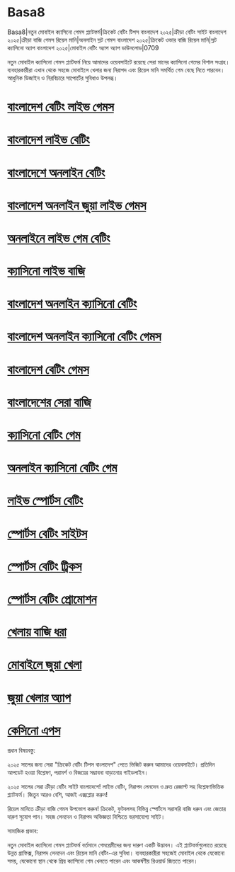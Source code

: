 # Basa8

Basa8|নতুন মোবাইল ক্যাসিনো গেমস প্ল্যাটফর্ম|ক্রিকেট বেটিং টিপস বাংলাদেশ ২০২৫|ক্রীড়া বেটিং সাইট বাংলাদেশ ২০২৫|ক্রীড়া বাজি গেমস রিয়েল মানি|অনলাইন স্লট গেমস বাংলাদেশ ২০২৫|ক্রিকেট ওভার বাজি রিয়েল মানি|স্লট ক্যাসিনো অ্যাপ বাংলাদেশ ২০২৫|মোবাইল বেটিং অ্যাপ অ্যাপ ডাউনলোড|0709

নতুন মোবাইল ক্যাসিনো গেমস প্ল্যাটফর্ম নিয়ে আমাদের ওয়েবসাইটে রয়েছে সেরা মানের ক্যাসিনো গেমের বিশাল সংগ্রহ। ব্যবহারকারীরা এখান থেকে সহজে মোবাইলে খেলার জন্য নিরাপদ এবং রিয়েল মানি সমর্থিত গেম বেছে নিতে পারবেন। আধুনিক ডিজাইন ও নিরবিচারে সাপোর্টের সুবিধাও উপলব্ধ।

#  <a href="https://basa8vip.com/">বাংলাদেশ বেটিং লাইভ গেমস</a>

#  <a href="https://basa8us.com/">বাংলাদেশ লাইভ বেটিং</a>

#  <a href="https://basa8pc.com/">বাংলাদেশে অনলাইন বেটিং</a>

#  <a href="https://basa8pc.net/">বাংলাদেশ অনলাইন জুয়া লাইভ গেমস</a>

#  <a href="https://basa8live.com/">অনলাইনে লাইভ গেম বেটিং</a>

#  <a href="https://basa8live.net/">ক্যাসিনো লাইভ বাজি</a>

#  <a href="https://basa8now.net/">বাংলাদেশ অনলাইন ক্যাসিনো বেটিং</a>

#  <a href="https://basa8pro.com/">বাংলাদেশ অনলাইন ক্যাসিনো বেটিং গেমস</a>

#  <a href="https://basa8vip.net/">বাংলাদেশ বেটিং গেমস</a>

#  <a href="https://basa8us.net/">বাংলাদেশের সেরা বাজি</a>

#  <a href="https://basa8live.net/">ক্যাসিনো বেটিং গেম</a>

#  <a href="https://basa8uk.com/">অনলাইন ক্যাসিনো বেটিং গেম</a>

#  <a href="https://basa8pc.com/">লাইভ স্পোর্টস বেটিং</a>

#  <a href="https://basa8pc.net/">স্পোর্টস বেটিং সাইটস</a>

#  <a href="https://basa8live.com/">স্পোর্টস বেটিং ট্রিকস</a>

#  <a href="https://basa8live.net/">স্পোর্টস বেটিং প্রোমোশন</a>

#  <a href="https://basa8hub.net/">খেলায় বাজি ধরা</a>

#  <a href="https://basa8sx.com/">মোবাইলে জুয়া খেলা</a>

#  <a href="https://basa8sx.net/">জুয়া খেলার অ্যাপ</a>

#  <a href="https://basa8wap.net/">কেসিনো এপস</a>

প্রধান বিষয়বস্তু:

২০২৫ সালের জন্য সেরা "ক্রিকেট বেটিং টিপস বাংলাদেশ" পেতে ভিজিট করুন আমাদের ওয়েবসাইটে। প্রতিদিন আপডেট হওয়া বিশ্লেষণ, পরামর্শ ও বিজয়ের সম্ভাবনা বাড়ানোর গাইডলাইন।

২০২৫ সালের সেরা ক্রীড়া বেটিং সাইট বাংলাদেশে! লাইভ বেটিং, নিরাপদ লেনদেন ও দ্রুত রেজাল্ট সহ বিশ্লেষণভিত্তিক প্ল্যাটফর্ম। জিতুন আরও বেশি, আজই এক্সপ্লোর করুন!

রিয়েল মানিতে ক্রীড়া বাজি গেমস উপভোগ করুন! ক্রিকেট, ফুটবলসহ বিভিন্ন স্পোর্টসে সরাসরি বাজি ধরুন এবং জেতার দারুণ সুযোগ পান। সহজ লেনদেন ও নিরাপদ অভিজ্ঞতা নিশ্চিতে ভরসাযোগ্য সাইট।

সামাজিক প্রভাব:

নতুন মোবাইল ক্যাসিনো গেমস প্ল্যাটফর্ম বর্তমানে গেমপ্রেমীদের জন্য দারুণ একটি উদ্ভাবন। এই প্ল্যাটফর্মগুলোতে রয়েছে উন্নত গ্রাফিক্স, নিরাপদ লেনদেন এবং রিয়েল মানি বেটিং-এর সুবিধা। ব্যবহারকারীরা সহজেই মোবাইল থেকে যেকোনো সময়, যেকোনো স্থান থেকে প্রিয় ক্যাসিনো গেম খেলতে পারেন এবং আকর্ষণীয় রিওয়ার্ড জিততে পারেন।
